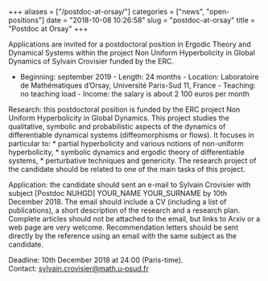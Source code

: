 +++
aliases = ["/postdoc-at-orsay/"]
categories = ["news", "open-positions"]
date = "2018-10-08 10:26:58"
slug = "postdoc-at-orsay"
title = "Postdoc at Orsay"
+++

Applications are invited for a postdoctoral position in Ergodic Theory
and Dynamical Systems within the project Non Uniform Hyperbolicity in
Global Dynamics of Sylvain Crovisier funded by the ERC.

- Beginning: september 2019 - Length: 24 months - Location: Laboratoire
de Mathématiques d’Orsay, Université Paris-Sud 11, France - Teaching: no
teaching load - Income: the salary is about 2 100 euros per month

Research: this postdoctoral position is funded by the ERC project Non
Uniform Hyperbolicity in Global Dynamics. This project studies the
qualitative, symbolic and probabilistic aspects of the dynamics of
differentiable dynamical systems (diffeomorphisms or flows). It focuses
in particular to: \* partial hyperbolicity and various notions of
non-uniform hyperbolicity, \* symbolic dynamics and ergodic theory of
differentiable systems, \* perturbative techniques and genericity. The
research project of the candidate should be related to one of the main
tasks of this project.

Application: the candidate should sent an e-mail to Sylvain Crovisier
with subject \[Postdoc NUHGD\] YOUR\_NAME YOUR\_SURNAME by 10th December
2018. The email should include a CV (including a list of publications),
a short description of the research and a research plan. Complete
articles should not be attached to the email, but links to Arxiv or a
web page are very welcome. Recommendation letters should be sent
directly by the reference using an email with the same subject as the
candidate.

Deadline: 10th December 2018 at 24:00 (Paris-time).
Contact: <sylvain.crovisier@math.u-psud.fr>
